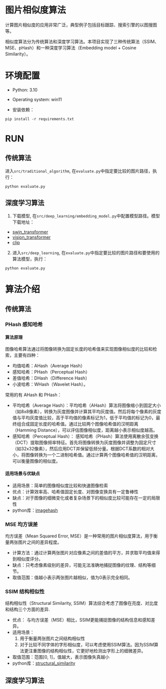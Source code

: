 # 图片相似度算法
计算图片相似度的应用非常广泛，典型例子包括目标跟踪、搜索引擎的以图搜图等。

相似度算法分为传统算法和深度学习算法。本项目实现了三种传统算法（SSIM、MSE、pHash）和一种深度学习算法（Embedding model + Cosine Similarity）。

# 环境配置
* Python: 3.10
* Operating system: win11

* 安装依赖：
```text
pip install -r requirements.txt
```

# RUN
## 传统算法
进入`src/traditional_algorithm`, 在`evaluate.py`中指定要比较的图片路径，执行：
```
python evaluate.py
```
## 深度学习算法
1. 下载模型, 在`src/deep_learning/embedding_model.py`中配置模型路径。模型下载地址：
* [swin_transformer](https://huggingface.co/microsoft/swin-base-patch4-window7-224)
* [vision_transformer](https://huggingface.co/google/vit-base-patch16-224-in21k)
* [clip](https://huggingface.co/openai/clip-vit-base-patch32)
2. 进入`src/deep_learning`, 在`evaluate.py`中指定要比较的图片路径和要使用的算法模型，执行：
```
python evaluate.py
```


# 算法介绍
## 传统算法
### PHash 感知哈希
#### 算法原理
图像哈希算法通过将图像转换为固定长度的哈希值来实现图像相似度的比较和检索，主要有四种：
* 均值哈希：AHash（Average Hash）
* 感知哈希：PHash（Perceptual Hash）
* 差值哈希：DHash（Difference Hash）
* 小波哈希：WHash（Wavelet Hash）。

常用的有 AHash 和 PHash：
* 平均哈希（Average Hash）：平均哈希（AHash）算法将图像缩小到固定大小（如8x8像素），转换为灰度图像并计算其平均灰度值。然后将每个像素的灰度值与平均灰度值比较，高于平均值的像素标记为1，低于平均值的标记为0，最终组合成固定长度的哈希值。通过比较两个图像哈希值的汉明距离（Hamming Distance），可以评估图像相似度，距离越小表示相似度越高。
* 感知哈希（Perceptual Hash）： 感知哈希（PHash）算法使用离散余弦变换（DCT）提取图像频率特征。首先将图像转换为灰度图像并调整为固定尺寸（如32x32像素），然后应用DCT并保留低频分量。根据DCT系数的相对大小，将图像转换为一个二进制哈希值。通过计算两个图像哈希值的汉明距离，可以衡量图像的相似度。

#### 适用场景与优缺点
* 适用场景：简单的图像相似度比较和快速图像检索
* 优点：计算效率高、哈希值固定长度、对图像变换具有一定鲁棒性 
* 缺点：对于图像的细微变化或者复杂场景下的相似度比较可能存在一定的局限性 
* python库：[imagehash](https://pypi.org/project/ImageHash/)


### MSE 均方误差
均方误差（Mean Squared Error, MSE）是一种常用的图片相似度算法，用于衡量两张图片之间的差异程度。
* 计算方法：通过计算两张图片对应像素之间的差值的平方，并求取平均值来得到相似度评分。
* 缺点：只考虑像素级别的差异，可能无法准确地捕捉图像的纹理、结构等细节。
* 取值范围：值越小表示两张图片越相似，值为0表示完全相同。

### SSIM 结构相似性
结构相似性（Structural Similarity, SSIM）算法综合考虑了图像在亮度、对比度和结构三个方面的差异.
* 优点： 与均方误差（MSE）相比，SSIM更能捕捉图像的结构信息和感知差异。
* 适用场景： 
  1. 用于衡量两张图片之间结构相似性 
  2. 对于比较不同字体的字形相似度，可以考虑使用SSIM算法。因为SSIM算法更注重图像的结构相似性，它更好地检测出字形上的细微差异。
* 取值范围：范围[0, 1]，值越大，表示图像失真越小
* python库：[structural_similarity](https://scikit-image.org/docs/stable/api/skimage.metrics.html#skimage.metrics.structural_similarity)

## 深度学习算法
